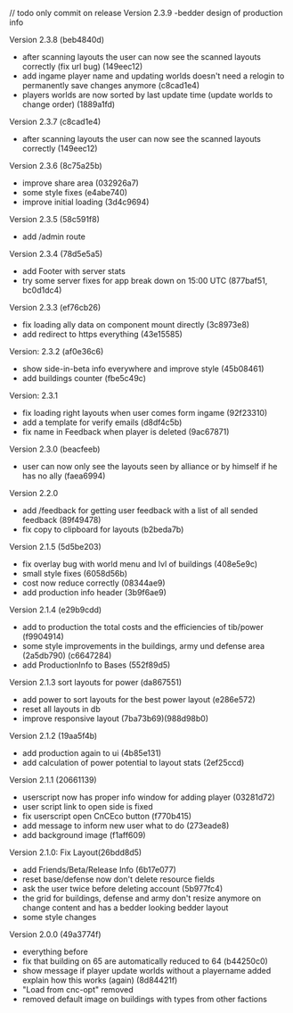 // todo only commit on release
Version 2.3.9
-bedder design of production info 

Version 2.3.8 (beb4840d)
- after scanning layouts the user can now see the scanned layouts correctly (fix url bug) (149eec12)
- add ingame player name and updating worlds doesn't need a relogin to permanently save changes anymore (c8cad1e4)
- players worlds are now sorted by last update time (update worlds to change order) (1889a1fd)

Version 2.3.7 (c8cad1e4)
- after scanning layouts the user can now see the scanned layouts correctly (149eec12)

Version 2.3.6 (8c75a25b)
- improve share area (032926a7)
- some style fixes (e4abe740)
- improve initial loading (3d4c9694) 
 
Version 2.3.5 (58c591f8)
- add /admin route
 
Version 2.3.4 (78d5e5a5)
- add Footer with server stats
- try some server fixes for app break down on 15:00 UTC (877baf51, bc0d1dc4)

Version 2.3.3 (ef76cb26)
- fix loading ally data on component mount directly (3c8973e8)
- add redirect to https everything (43e15585)

Version: 2.3.2 (af0e36c6)
- show side-in-beta info everywhere and improve style (45b08461)
- add buildings counter (fbe5c49c)

Version: 2.3.1
- fix loading right layouts when user comes form ingame (92f23310)
- add a template for verify emails (d8df4c5b)
- fix name in Feedback when player is deleted (9ac67871)

Version 2.3.0 (beacfeeb)
- user can now only see the layouts seen by alliance or by himself if he has no ally (faea6994)

Version 2.2.0
- add /feedback for getting user feedback with a list of all sended feedback (89f49478)
- fix copy to clipboard for layouts (b2beda7b)

Version 2.1.5 (5d5be203)
- fix overlay bug with world menu and lvl of buildings (408e5e9c)
- small style fixes (6058d56b)
- cost now reduce correctly (08344ae9)
- add production info header (3b9f6ae9)

Version 2.1.4 (e29b9cdd)
- add to production the total costs and the efficiencies of tib/power  (f9904914)
- some style improvements in the buildings, army und defense area (2a5db790) (c6647284)
- add ProductionInfo to Bases (552f89d5)

Version 2.1.3 sort layouts for power (da867551)
- add power to sort layouts for the best power layout (e286e572)
- reset all layouts in db 
- improve responsive layout (7ba73b69)(988d98b0)

Version 2.1.2 (19aa5f4b)
- add production again to ui (4b85e131)
- add calculation of power potential to layout stats (2ef25ccd)

Version 2.1.1 (20661139)
- userscript now has proper info window for adding player (03281d72)
- user script link to open side is fixed
- fix userscript open CnCEco button (f770b415)
- add message to inform new user what to do (273eade8)
- add background image (f1aff609)

Version 2.1.0: Fix Layout(26bdd8d5) 
- add Friends/Beta/Release Info (6b17e077)
- reset base/defense now don't delete resource fields 
- ask the user twice before deleting account (5b977fc4)
- the grid for buildings, defense and army don't resize anymore on change content and has a bedder looking
bedder layout 
- some style changes

Version 2.0.0 (49a3774f)
- everything before
- fix that building on 65 are automatically reduced to 64 (b44250c0)
- show message if player update worlds without a playername added explain how this works (again) (8d84421f)
- "Load from cnc-opt" removed
- removed default image on buildings with types from other factions


